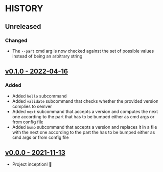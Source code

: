 # HISTORY

## Unreleased

### Changed

- The `--part` cmd arg is now checked against the set of possible values instead of being an arbitrary string

## [v0.1.0 - 2022-04-16](https://github.com/se7entyse7en/semver/compare/v0.0.0...v0.1.0)

### Added

- Added `hello` subcommand
- Added `validate` subcommand that checks whether the provided version complies to semver
- Added `next` subcommand that accepts a version and computes the next one according to the part that has to be bumped either as cmd args or from config file
- Added `bump` subcommand that accepts a version and replaces it in a file with the next one according to the part the has to be bumped either as cmd args or from config file

## [v0.0.0 - 2021-11-13](https://github.com/se7entyse7en/semver/compare/486f8cd34136f830e21c15ff179a74a251165fd9...v0.0.0)

- Project inception! :tada:
